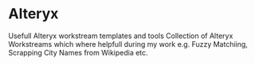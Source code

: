 # Alteryx
Usefull Alteryx workstream templates and tools
Collection of Alteryx Workstreams which where helpfull during my work
e.g. Fuzzy Matchiing, Scrapping City Names from Wikipedia etc.
